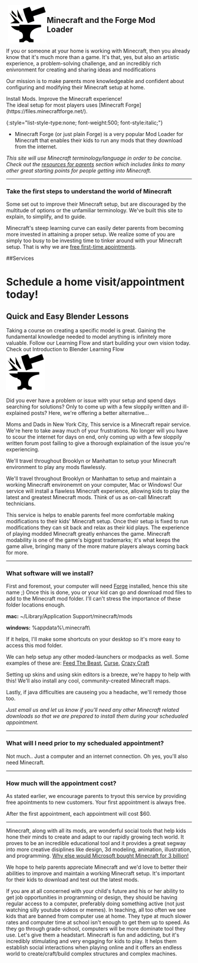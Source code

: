 <!-- https://www.drewsilcock.co.uk/custom-jekyll-plugins -->

<!-- <div class="sam-section" style="margin:10px 50px 40px 50px" markdown="1"> -->

<div markdown="1" style="display:block;margin-left:auto;margin-right:auto;max-width:540px;padding:5px;">

<img src="img/icon_forge.png" style="float:left;"/>

<h2 style="display:block;margin-left:auto;margin-right:auto;max-width:420px;">Minecraft and the Forge Mod Loader</h2>

</div>

<!-- I've had many kids ask me during my afterschool teaching jobs/hours asking me how to install mods on their computer. Countless/dozens of times i hear kids say, "my parents won't let me download forge because they're afraid of our computer getting a virus". I'd like these kids to become more self sufficient and their parents to be more supportive of them going out and attempting to install forge on their own. -->

If you or someone at your home is working with Minecraft, then you already know that it's much more than a game. It's that, yes, but also an artistic experience, a problem-solving challenge, and an incredibly rich enivronment for creating and sharing ideas and modifications

Our mission is to make parents more knowledgeable and confident about configuring and modifying their Minecraft setup at home.

<!-- The ideal setup for most players will have an installation of [Forge](https://files.minecraftforge.net/) - the popular Mod Loader for Minecraft that enables their kids to run any mods that they download from the internet. -->

<!-- The ideal setup for most players: -->

<div class="sectionHighlight2" markdown="1">
<div class="headerglue"><span class="quirkHeader">Install Mods.</span>
<span class="sectionHighlight">Improve the Minecraft experience!</span>
</div>
<div class="hi" markdown="1">
The ideal setup for most players uses [Minecraft Forge](https://files.minecraftforge.net/).

{:style="list-style-type:none; font-weight:500; font-style:italic;"}
+ Minecraft Forge (or just plain Forge) is a very popular Mod Loader for Minecraft that enables their kids to run any mods that they download from the internet.

</div>
</div>

<i>This site will use Minecraft terminology/language in order to be concise. Check out the [resources for parents]() section which includes links to many other great starting points for people getting into Minecraft.</i>

<!-- </div>

<div class="sam-section" style="margin:10px 50px 40px 50px" markdown="1"> -->

<hr class="btwnParRule">

<h3 class="btwnParHeader">Take the first steps to understand the world of Minecraft</h3>

<!-- Considering that steep learning curves can greatly weigh in on parents' willingness to learn about Minecraft tech... -->

Some set out to improve their Minecraft setup, but are discouraged by the multitude of options or the unfamiliar terminology. We've built this site to explain, to simplify, and to guide.

Minecraft's steep learning curve can easily deter parents from becoming more 
invested in attaining a proper setup. We realize some of you are simply too busy to be investing time  to tinker around with your Minecraft setup. That is why we are [free first-time apointments](#services).

<!-- Minecraft's steep learning curve can easily deter parents from becoming more 
invested in attaining a proper setup. We strongly suggest exploring this site to better determine your Minecraft needs at home. -->

<!-- We provide __[free first-time apointments](#services)__ to encourage parents to take action. Parents and kids should find common ground in their understanding of Minecraft. Don't be ashamed to become enthralled with what was seemingly a child activity; many adults play Minecraft (competively/seriously), just take a look at streamers on Twitch! Enter the Minecraft world observantly and expect to demystify terminology and technology piece by piece. -->

<!-- Along the way you will probebly need to relearn some subjects you think you understood. It is entirely possible that this misinformation was passed to you from your son or daughter. Take a look at the [common minecraft misconceptions](). -->

<!-- * subtleties of the Minecraft language may become a lot more clear 
    * some examples: mods vs mod-packs
* jargon your kid has picked up from various youtubers may completely based off fantasy or of the streamer's inidividual experience. Their experience may be a way of exciting their fanbase, and some of their videos may be filled with more fiction than truth. Their content or language may not at all be derived from the Minecraft game -->

<!-- </div> -->

<!-- https://www.drewsilcock.co.uk/custom-jekyll-plugins -->

##Services

<!-- <h3 class="btwnParHeader">Schedule a home visit/appointment today!</h3> -->

<div id="HeaderImage">
<h1 id="H1_1">Schedule a home visit/appointment today!</h1>
</div>

<div id="DIV_1">
    <div id="DIV_2">
        <h2 id="H2_3">
            Quick and Easy Blender Lessons
        </h2> Taking a course on creating a specific model is great. Gaining the fundamental knowledge needed to model anything is infinitely more valuable. Follow our Learning Flow and start building your own vision today. <a>Check out Introduction to Blender Learning Flow</a>
    </div>
    <div id="DIV_6">
        <img src="img/icon_forge.png" alt="" id="IMG_7" />
    </div>
</div>

<!-- use this for titles outside divs -->
<!-- <div class="sam-section" markdown="1"> -->

Did you ever have a problem or issue with your setup and spend days searching for solutions? Only to come up with a few sloppily written and ill-explained posts? Here, we're offering a better alternative...

Moms and Dads in New York City,
This service is a Minecraft repair service. We're here to take away much of your frustrations. No longer will you have to scour the internet for days on end, only coming up with a few sloppily written forum post failing to give a thorough explaination of the issue you're experiencing.

We'll travel throughout Brooklyn or Manhattan to setup your Minecraft environment to play any mods flawlessly.

We'll travel throughout Brooklyn or Manhattan to setup and maintain a working Minecraft environemnt on your computer, Mac or Windows! Our service will install a flawless Minecraft experience, allowing kids to play the latest and greatest Minecraft mods. Think of us as on-call Minecraft technicians.

<!-- We'll travel throughout Brooklyn or Manhattan to setup your computer (mac or pc) so that it works flawlessly with any Minecraft mods. Think of me as an on-call Minecraft technician. -->

This service is helps to enable parents feel more comfortable making modifications to their kids' Minecraft setup. Once their setup is fixed to run modifications they can sit back and relax as their kid plays. The experience of playing modded Minecraft greatly enhances the game. Minecraft modability is one of the game's biggest trademarks; it's what keeps the game alive, bringing many of the more mature players always coming back for more.

<!-- If your kids aren't getting to experience the luxuries of modded Minecraft - for instance, the advanced [let's plays](https://www.youtube.com/watch?v=DFBkUc6tAPk) or [mod spotlights](https://www.youtube.com/watch?v=bMmto9lZi5I) from direwolf20 - then maybe we can help... -->

<!-- I am available to help with obtaining and installing any applications/software/tools/utilities/necessities relating to Minecraft:  -->
<hr class="btwnParRule">
<h3 class="btwnParHeader">What software will we install?</h3>

First and foremost, your computer will need [Forge](https://files.minecraftforge.net/) installed, hence this site name ;) Once this is done, you or your kid can go and download mod files to add to the Minecraft mod folder. I'll can't stress the importance of these folder locations enough.

__mac:__ ~/Library/Application Support/minecraft/mods

__windows:__ %appdata%&#92;.minecraft&#92;



If it helps, I'll make some shortcuts on your desktop so it's more easy to access this mod folder.

We can help setup any other moded-launchers or modpacks as well. Some examples of these are: [Feed The Beast](https://www.feed-the-beast.com/), [Curse](https://www.curse.com/download), [Crazy Craft](https://test.voidswrath.com/voidlauncher/)

Setting up skins and using skin editors is a breeze, we're happy to help with this! We'll also install any cool, community-created Minecraft maps.

Lastly, if java difficulties are causeing you a headache, we'll remedy those too.

_Just email us and let us know if you'll need any other Minecraft related downloads so that we are prepared to install them during your schedualed appointment._


<!-- * [MCEdit](https://www.mcedit.net/)
* [minecraftskins.com](https://www.minecraftskins.com/skin-editor/)
* [minecraftskins.net](https://www.minecraftskins.net/skineditor)
* [minecraft.novaskin.me](https://minecraft.novaskin.me/)
* [planetminecraft.com](https://www.planetminecraft.com/resources/projects/)
* [minecraftsix.com](https://minecraftsix.com/category/minecraft-maps/)
* [planetminecraft.com](https://www.planetminecraft.com/resources/projects/)-->


<hr class="btwnParRule">
<h3 class="btwnParHeader">What will I need prior to my schedualed appointment?</h3>

Not much.. Just a computer and an internet connection. Oh yes, you'll also need Minecraft.

<hr class="btwnParRule">
<h3 class="btwnParHeader">How much will the appointment cost?</h3>

As stated earlier, we encourage parents to tryout this service by providing free apointments to new customers. Your first appointment is always free. 

After the first appointment, each appointment will cost $60. 

<hr class="btwnParRule">
<!-- <h3 class="btwnParHeader">How much will the appointment cost?</h3> -->

Minecraft, along with all its mods, are wonderful social tools that help kids hone their minds to create and adapt to our rapidly growing tech world. It proves to be an incredible educational tool and it provides a great segway into more creative disiplines like design, 3d modeling, animation, illustration, and programming. [Why else would Microsoft bought Minecraft for 3 billion!]() 

We hope to help parents appreciate Minecraft and we'd love to better their abilities to improve and maintain a working Minecraft setup. It's important for their kids to download and test out the latest mods.

If you are at all concerned with your child's future and his or her ability to get job opportunities in programming or design, they should be having regular access to a computer, preferably doing something active (not just watching silly youtube videos or memes). In teaching, all too often we see kids that are banned from computer use at home. They type at much slower rates and computer time at school isn't enough to get them up to speed. As they go through grade-school, computers will be more dominate tool they use. Let's give them a headstart. Minecraft is fun and addicting, but it's incredibly stimulating and very engaging for kids to play. It helps them establish social interactions when playing online and it offers an endless world to create/craft/build complex structures and complex machines.

<!-- Mavis Beacon?? -->



<!-- If your son or daughter is a proficient typist and interested in learning how to make their own Minecraft mods (using the forge api and eclipse), I could setup a modding environment on your computer and give them a few beginner lessons in Minecraft coding. -->

<!-- `I couldn't get away sooner because my new well was coming in at Coyote Hills and I had to see about it. That well is now flowing at two thousand barrels and it's paying me an income of five thousand dollars a week. I have two others drilling and I have sixteen producing at Antelope; so, ladies and gentlemen, if I say I'm an oil man, you will agree. Now, you have a great chance here, but bear in mind, you can lose it all if you're not careful. Out of all men that beg for a chance to drill your lots, maybe one in twenty will be oilmen; the rest will be speculators - that's men trying to get between you and the oilmen - to get some of the money that ought by rights come to you. Even if you find one that has money and means to drill, he'll maybe know nothing about drilling and he'll have to hire the job out on contract, and then you're depending on a contractor who'll rush the job through so he can get another contract just as quick as he can. This is... the way that this works.
Man: Well, what is your offer? W-w-we're wasting time.
[crowd responds: "Yes." "Please."]
Plainview: I do my own drilling, and the men that work for me work for me. and they're men I know. I make it my business to be there and to see their work. I don't lose my tools in the hole and spend months fishing for them; I don't botch the cementing off and let water in the hole and ruin the whole lease. I'm a family man. I run a family business. This is my son and my partner, H.W. Plainview.
[indicates H.W]
Plainview: We offer you the bond of family that very few oilmen can understand. I'm fixed like no other company in this field and that's because my Coyote Hills well has just come in. I have a string of tools all ready to put to work. I can load a rig onto trucks and have them here in a week. I have business connections so I can get the lumber for the derrick - such things go by friendship in a rush like this - and this is why I can guarantee to start drilling and to put up the cash to back my word. I assure you, ladies and gentlemen, no matter what the others promise to do, when it comes to the showdown, they won't be there.`

Community service to help mom/dad.. not kids!

I will go travel to homes around the city and explain to parents how to install mods for minecraft. This will be a free service.

These parents may not be that interested in learning the intricacies of minecraft and modding. I will explain the greatest of mods and warn them of child stunt growth impending. Childs ability to navigate pc computer mods is synonomous with making network neural connections limiting brain growth.

If at any point they want me to come back and fix additional issues they are having, 60 an hour!

Two sides of a business card. Front side identifying with parent lack of ability to troubleshoot mod/mc issues. Back side catches eye of kid/gamer-youth. Totally minecraft relatable.

WHAT COMES NEXT??? -->

<!-- </div> -->